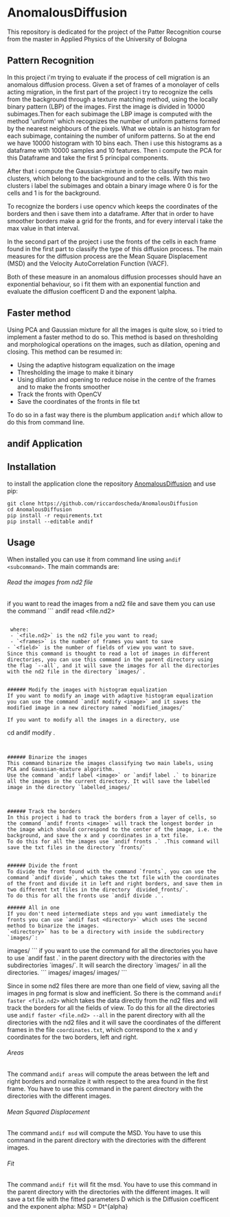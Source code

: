 # AnomalousDiffusion
This repository is dedicated for the project of the Patter Recognition course from the master in Applied Physics of the University of Bologna

## Pattern Recognition
In this project i'm trying to evaluate if the process of cell migration is an anomalous diffusion process.
Given a set of frames of a monolayer of cells acting migration,
in the first part of the project i try to recognize the cells from the background through a texture matching method, using the locally binary pattern (LBP) of the images.
First the image is divided in 10000 subimages.Then for each subimage  the LBP image is computed with the method 'uniform' which recognizes the number of uniform patterns formed by the nearest neighbours of the pixels.
What we obtain is an histogram for each subimage, containing the number of uniform patterns.
So at the end we have 10000 histogram with 10 bins each.
Then i use this histograms as a dataframe with 10000 samples and 10 features.
Then i compute the PCA for this Dataframe and take the first 5 principal components.

After that i compute the Gaussian-mixture in order to classify two main clusters, which belong to the background and to the cells.
With this two clusters i label the subimages and obtain a binary image where 0 is for the cells and 1 is for the background.

To recognize the borders i use opencv which keeps the coordinates of the borders and then i save them into a dataframe.
After that in order to have smoother borders make a grid for the fronts, and for every interval i take the max value in that interval.


In the second part of the project i use the fronts of the cells in each frame found in the first part to classify the type of this
diffusion process.
The main measures for the diffusion process are the Mean Square Displacement (MSD) and the Velocity AutoCorrelation Function (VACF).

Both of these measure in an anomalous diffusion processes should have an exponential behaviour, so i fit them with an exponential function and evaluate the
 diffusion coefficent D and the exponent \alpha.

## Faster method

Using PCA and Gaussian mixture for all the images is quite slow, so i tried to implement a faster method to do so.
This method is based on thresholding and morphological operations on the images, such as dilation, opening and closing.
This method can be resumed in:
- Using the adaptive histogram equalization on the image
- Thresholding the image to make it binary
- Using dilation and opening to reduce noise in the centre of the frames and to make the fronts smoother
- Track the fronts with OpenCV
- Save the coordinates of the fronts in file txt


To do so in a fast way there is the plumbum application `andif` which allow to do this from command line.
## andif Application
## Installation
to install the application clone the repository [AnomalousDiffusion](https://github.com/riccardoscheda/AnomalousDiffusion) and use pip:
```
git clone https://github.com/riccardoscheda/AnomalousDiffusion
cd AnomalousDiffusion
pip install -r requirements.txt
pip install --editable andif
```


## Usage
When installed you can use it from command line using `andif  <subcommand>`. The main commands are:

###### Read the images from nd2 file
if you want to read the images from a nd2 file and save them you can use the command ```
andif read <file.nd2> <frames> <field>
```

 where:
 - `<file.nd2>` is the nd2 file you want to read;
 - `<frames>` is the number of frames you want to save
- `<field>` is the number of fields of view you want to save.
Since this command is thought to read a lot of images in different directories, you can use this command in the parent directory using the flag `--all`, and it will save the images for all the directories with the nd2 file in the directory `images/`.


###### Modify the images with histogram equalization
If you want to modify an image with adaptive histogram equalization you can use the command `andif modify <image>` and it saves the modified image in a new directory named `modified_images/`

If you want to modify all the images in a directory, use
```
cd <directory>
andif modify .
```


###### Binarize the images
This command binarize the images classifying two main labels, using PCA and Gaussian-mixture algorithm.
Use the command `andif label <image>` or `andif label .` to binarize all the images in the current directory. It will save the labelled image in the directory `labelled_images/`



###### Track the borders
In this project i had to track the borders from a layer of cells, so the command `andif fronts <image>` will track the longest border in the image which should correspond to the center of the image, i.e. the background, and save the x and y coordinates in a txt file.
To do this for all the images use `andif fronts .` .This command will save the txt files in the directory `fronts/`


###### Divide the front
To divide the front found with the command `fronts`, you can use the command `andif divide`, which takes the txt file with the coordinates of the front and divide it in left and right borders, and save them in two different txt files in the directory `divided_fronts/`.
To do this for all the fronts use `andif divide .`.

###### All in one
If you don't need intermediate steps and you want immediately the fronts you can use `andif fast <directory>` which uses the second method to binarize the images.
`<directory>` has to be a directory with inside the subdirectory `images/`:
```
<directory/>
            images/
```
if you want to use the command for all the directories you have to use `andif fast .` in the parent directory with the directories with the subdirectories `images/`. It will search the directory `images/` in all the directories.
```
<parent folder>
                <dir1/>
                        images/
                <dir2/>     
                        images/
                <dir3/>     
                        images/
```

Since in some nd2 files there are more than one field of view, saving all the images in png format is slow and inefficient. So there is the command `andif faster <file.nd2>` which takes the data directly from the nd2 files and will track the borders for all the fields of view.
To do this for all the directories use `andif faster <file.nd2> --all` in the parent directory with all the directories with the nd2 files and it will save the coordinates of the different frames in the file `coordinates.txt`, which correspond to the x and y coordinates for the two borders, left and right.

###### Areas
The command `andif areas` will compute the areas between the left and right borders and normalize it with respect to the area found in the first frame. You have to use this command in the parent directory with the directories with the different images.

###### Mean Squared Displacement
The command `andif msd` will compute the MSD. You have to use this command in the parent directory with the directories with the different images.

###### Fit
The command `andif fit` will fit the msd. You have to use this command in the parent directory with the directories with the different images. It will save a txt file with the fitted parameters D which is the Diffusion coefficent and the exponent alpha:
MSD = Dt^{alpha}

